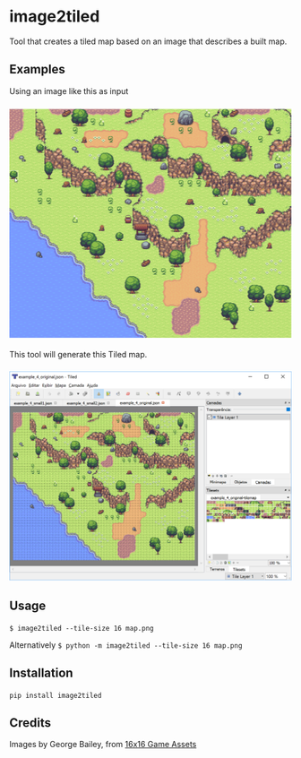 # image2tiled
Tool that creates a tiled map based on an image that describes a built map.

## Examples

Using an image like this as input

<h3 align="center">
  <img src="doc/example_4_original.png" alt="Map Image" />
</h3>

This tool will generate this Tiled map.

<h3 align="center">
  <img src="doc/tiled_ss1.png" alt="Tiled Screenshot" />
</h3>


## Usage

`$ image2tiled --tile-size 16 map.png`

Alternatively
`$ python -m image2tiled --tile-size 16 map.png`

## Installation

`pip install image2tiled`

## Credits

Images by George Bailey, from [16x16 Game Assets](http://opengameart.org/content/16x16-game-assets)